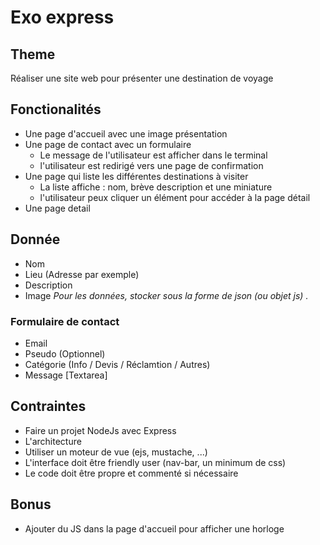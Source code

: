 # Exo express

## Theme 

Réaliser une site web pour présenter une destination de voyage

## Fonctionalités
 - Une page d'accueil avec une image présentation
 - Une page de contact avec un formulaire
    - Le message de l'utilisateur est afficher dans le terminal
    - l'utilisateur est redirigé vers une page de confirmation
- Une page qui liste les différentes destinations à visiter
    - La liste affiche : nom, brève description et une miniature
    - l'utilisateur peux cliquer un élément pour accéder à la page détail
- Une page detail

## Donnée
- Nom
- Lieu (Adresse par exemple)
- Description
- Image
_Pour les données, stocker sous la forme de json (ou objet js) ._

### Formulaire de contact
- Email
- Pseudo (Optionnel)
- Catégorie (Info / Devis / Réclamtion / Autres)
- Message [Textarea]

## Contraintes
- Faire un projet NodeJs avec Express
- L'architecture
- Utiliser un moteur de vue (ejs, mustache, ...)
- L'interface doit être friendly user (nav-bar, un minimum de css)
- Le code doit être propre et commenté si nécessaire

## Bonus
- Ajouter du JS dans la page d'accueil pour afficher une horloge